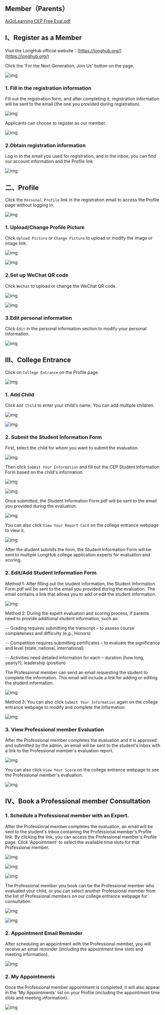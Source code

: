 ## Member（Parents）

[AiGoLearning CEP Free Eval.pdf](https://drive.google.com/file/d/1pyr13mj2gGwjticW4YXhg3ZlgsWH3_zF/view?usp=sharing)

## Ⅰ、Register as a Member

Visit the LongHub official website：[https://longhub.org/](https://longhub.org/)

Click the 'For the Next Generation, Join Us' button on the page.

![img](../assets/0.png)

### 1. Fill in the registration information

Fill out the registration form, and after completing it, registration information will be sent to the email (the one you provided during registration).

![img](../assets/1.png)

Applicants can choose to register as our member.

![img](../assets/23.png)

### 2.Obtain registration information

Log in to the email you used for registration, and in the inbox, you can find our account information and the Profile link

![img](../assets/48.png)

## 二、Profile

Click the `Personal Profile` link in the registration email to access the Profile page without logging in.

![img](../assets/49.png)

### 1. Upload/Change Profile Picture

Click `Upload Picture` or `Change Picture` to upload or modify the image or image link.

![img](../assets/26.png)

![img](../assets/6.png)

### 2.Set up WeChat QR code

Click `WeChat` to upload or change the WeChat QR code.

![img](../assets/27.png)

![img](../assets/8.png)

### 3.Edit personal information

Click `Edit` in the personal information section to modify your personal information.

![img](../assets/28.png)

## Ⅲ、College Entrance

Click on `College Entrance` on the Profile page.

![img](../assets/29.png)

### 1. Add Child

Click `Add Child` to enter your child's name. You can add multiple children.

![img](../assets/30.png)

![img](../assets/31.png)

### 2. Submit the Student Information Form

First, select the child for whom you want to submit the evaluation.

![img](../assets/32.png)

Then click `Submit Your Information` and fill out the CEP Student Information Form based on the child's information.

![img](../assets/33.png)

![img](../assets/34.png)

Once submitted, the Student Information Form.pdf will be sent to the email you provided during the evaluation.

![img](../assets/53.png)

You can also click `View Your Report Card` on the college entrance webpage to view it.

![img](../assets/36.png)

After the student submits the form, the Student Information Form will be sent to multiple LongHub college application experts for evaluation and scoring.

### 2. Edit/Add Student Information Form

Method 1: After filling out the student information, the Student Information Form.pdf will be sent to the email you provided during the evaluation. The email contains a link that allows you to add or edit the student information.

![img](../assets/37.png)

Method 2: During the expert evaluation and scoring process, if parents need to provide additional student information, such as:

-- Grading requires submitting the transcript – to assess course completeness and difficulty (e.g., Honors)

-- Competition requires submitting certificates – to evaluate the significance and level (state, national, international)

-- Activities need detailed information for each – duration (how long, yearly?), leadership (position)

The Professional member can send an email requesting the student to complete the information. This email will include a link for adding or editing the student information.

![img](../assets/38.png)

Method 3: You can also click `Submit Your Information` again on the college entrance webpage to modify and complete the information.

![img](../assets/33.png)

### 3. View Professional member Evaluation

After the Professional member completes the evaluation and it is approved and submitted by the admin, an email will be sent to the student's inbox with a link to the Professional member's evaluation report.

![img](../assets/39.png)

You can also click `View Your Score` on the college entrance webpage to see the Professional member's evaluation.

![img](../assets/54.png)


## Ⅳ、Book a Professional member Consultation

### 1. Schedule a Professional member with an Expert.

After the Professional member completes the evaluation, an email will be sent to the student's inbox containing the Professional member's Profile link. By clicking the link, you can access the Professional member's Profile page. Click 'Appointment' to select the available time slots for that Professional member.

![img](../assets/39.png)

![img](../assets/42.png)

![img](../assets/43.png)

The Professional member you book can be the Professional member who evaluated your child, or you can select another Professional member from the list of Professional members on our college entrance webpage for consultation.

![img](../assets/46.png)

![img](../assets/47.png)

### 2. Appointment Email Reminder

After scheduling an appointment with the Professional member, you will receive an email reminder (including the appointment time slots and meeting information).

![img](../assets/44.png)

### 2. My Appointments

Once the Professional member appointment is completed, it will also appear in the 'My Appointments' list on your Profile (including the appointment time slots and meeting information).

![img](../assets/45.png)


